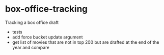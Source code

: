 # box-office-tracking

Tracking a box office draft

- tests
- add force bucket update argument
- get list of movies that are not in top 200 but are drafted at the end of the year and compare
 